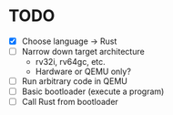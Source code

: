 # TODO

* [x] Choose language -> Rust
* [ ] Narrow down target architecture
    * rv32i, rv64gc, etc.
    * Hardware or QEMU only?
* [ ] Run arbitrary code in QEMU
* [ ] Basic bootloader (execute a program)
* [ ] Call Rust from bootloader

